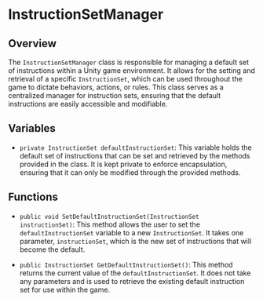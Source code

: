 # InstructionSetManager

## Overview
The `InstructionSetManager` class is responsible for managing a default set of instructions within a Unity game environment. It allows for the setting and retrieval of a specific `InstructionSet`, which can be used throughout the game to dictate behaviors, actions, or rules. This class serves as a centralized manager for instruction sets, ensuring that the default instructions are easily accessible and modifiable.

## Variables

- `private InstructionSet defaultInstructionSet`: This variable holds the default set of instructions that can be set and retrieved by the methods provided in the class. It is kept private to enforce encapsulation, ensuring that it can only be modified through the provided methods.

## Functions

- `public void SetDefaultInstructionSet(InstructionSet instructionSet)`: This method allows the user to set the `defaultInstructionSet` variable to a new `InstructionSet`. It takes one parameter, `instructionSet`, which is the new set of instructions that will become the default.

- `public InstructionSet GetDefaultInstructionSet()`: This method returns the current value of the `defaultInstructionSet`. It does not take any parameters and is used to retrieve the existing default instruction set for use within the game.